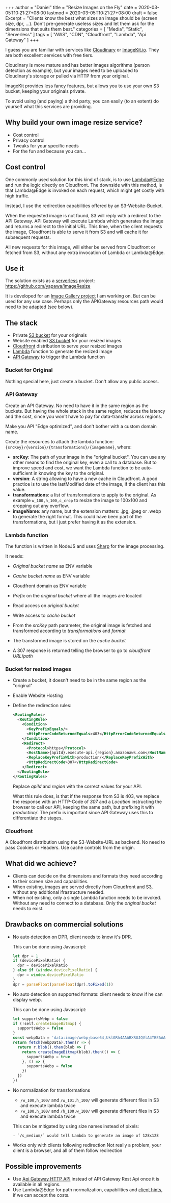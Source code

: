+++
author = "Daniel"
title = "Resize Images on the Fly"
date = 2020-03-05T10:21:27+08:00
lastmod = 2020-03-05T10:21:27+08:00
draft = false
Excerpt = "Clients know the best what sizes an image should be (screen size, dpr, ...). Don't pre-generate useless sizes and let them ask for the dimensions that suits them best."
categories = [
  "Media",
  "Static",
  "Serverless"
]
tags = [
  "AWS",
  "CDN",
  "Cloudfront",
  "Lambda",
  "Api Gateway"
]
+++

I guess you are familiar with services like [Cloudinary](https://cloudinary.com/) or [ImageKit.io](https://imagekit.io/). They are both excellent services with free tiers.

Cloudinary is more mature and has better images algorithms (person detection as example), but your images need to be uploaded to Cloudinary's storage or pulled via HTTP from your original.

ImageKit provides less fancy features, but allows you to use your own S3 bucket, keeping your originals private.

To avoid using (and paying) a third party, you can easily (to an extent) do yourself what this services are providing.

## Why build your own image resize service?
- Cost control
- Privacy control
- Tweaks for your specific needs
- For the fun and because you can...

## Cost control
One commonly used solution for this kind of stack, is to use [Lambda@Edge](https://aws.amazon.com/lambda/edge/) and run the logic directly on Cloudfront. The downside with this method, is that Lambda@Edge is invoked on each request, which might get costly with high traffic.

Instead, I use the redirection capabilities offered by an S3-Website-Bucket.

When the requested image is not found, S3 will reply with a redirect to the API Gateway. API Gateway will execute Lambda which generates the image and returns a redirect to the initial URL. This time, when the client requests the image, Cloudfront is able to serve it from S3 and will cache it for subsequent requests.

All new requests for this image, will either be served from Cloudfront or fetched from S3, without any extra invocation of Lambda or Lambda@Edge.

## Use it
The solution exists as a [serverless](https://serverless.com) project: https://github.com/yapawa/imageResize

It is developed for an [Image Gallery project](https://github.com/yapawa) I am working on. But can be used for any use case. Perhaps only the APIGateway resources path would need to be adapted (see below).

## The stack
- Private [S3 bucket](https://aws.amazon.com/s3/) for your originals
- Website enabled [S3 bucket](https://aws.amazon.com/s3/) for your resized images
- [Cloudfront](https://aws.amazon.com/cloudfront/) distribution to serve your resized images
- [Lambda](https://aws.amazon.com/lambda/) function to generate the resized image
- [API Gateway](https://aws.amazon.com/api-gateway/) to trigger the Lambda function

### Bucket for Original
Nothing special here, just create a bucket. Don't allow any public access.

### API Gateway
Create an API Gateway. No need to have it in the same region as the buckets. But having the whole stack in the same region, reduces the latency and the cost, since you won't have to pay for data-transfer across regions.

Make you API "Edge optimized", and don't bother with a custom domain name.

Create the resources to attach the lambda function: `{srcKey}/{version}/{transformations}/{imageName}`, where:

- **srcKey**: The path of your image in the "original bucket". You can use any other means to find the original key, even a call to a database. But to improve speed and cost, we want the Lambda function to be auto-sufficient in knowing the key to the original.
- **version**: A string allowing to have a new cache in Cloudfront. A good practice is to use the lastModified date of the image, if the client has this value.
- **transformations**: a list of transformations to apply to the original. As example `w_100,h_100,c_crop` to resize the image to 100x100 and cropping out any overflow.
- **imageName**: any name, but the extension matters: .jpg, .jpeg or .webp to generate the right format. This could have been part of the transformations, but i just prefer having it as the extension.

### Lambda function
The function is written in NodeJS and uses [Sharp](https://www.npmjs.com/package/sharp) for the image processing.

It needs:
- _Original bucket name_ as ENV variable
- _Cache bucket name_ as ENV variable
- Cloudfront domain as ENV variable
- _Prefix_ on the _original bucket_ where all the images are located
- Read access on _original bucket_
- Write access to _cache bucket_

- From the _srcKey_ path parameter, the original image is fetched and transformed according to _transformations_ and _format_
- The transformed image is stored on the _cache bucket_
- A 307 response is returned telling the browser to go to _cloudfront URL_/_path_

### Bucket for resized images
- Create a bucket, it doesn't need to be in the same region as the "original"
- Enable Website Hosting
- Define the redirection rules:

    ```xml
    <RoutingRules>
      <RoutingRule>
        <Condition>
          <KeyPrefixEquals/>
          <HttpErrorCodeReturnedEquals>403</HttpErrorCodeReturnedEquals>
        </Condition>
        <Redirect>
          <Protocol>https</Protocol>
          <HostName>{apiId}.execute-api.{region}.amazonaws.com</HostName>
          <ReplaceKeyPrefixWith>production/</ReplaceKeyPrefixWith>
          <HttpRedirectCode>307</HttpRedirectCode>
        </Redirect>
      </RoutingRule>
    </RoutingRules>
    ```
    Replace _apiId_ and _region_ with the correct values for your API.

    What this rule does, is that if the response from S3 is 403, we replace the response with an HTTP-Code of _307_ and a _Location_ instructing the browser to call our API, keeping the same path, but prefixing it with _production/_. The prefix is important since API Gateway uses this to differentiate the stages.

### Cloudfront
A Cloudfront distribution using the S3-Website-URL as backend. No need to pass Cookies or Headers. Use cache controls from the origin.

## What did we achieve?
- Clients can decide on the dimensions and formats they need according to their screen size and capabilities.
- When existing, images are served directly from Cloudfront and S3, without any additional ifrastructure needed.
- When not existing, only a single Lambda function needs to be invoked. Without any need to connect to a database. Only the _original bucket_ needs to exist.

## Drawbacks on commercial solutions
- No auto detection on DPR, client needs to know it's DPR.

    This can be done using Javascript:

    ```javascript
    let dpr = 1
    if (devicePixelRatio) {
      dpr = devicePixelRatio
    } else if (window.devicePixelRatio) {
      dpr = window.devicePixelRatio
    }
    dpr = parseFloat(parseFloat(dpr).toFixed(1))
    ```
- No auto detection on supported formats: client needs to know if he can display webp.

    This can be done using Javascript:

    ```javascript
    let supportsWebp = false
    if (!self.createImageBitmap) {
      supportsWebp = false
    }
    const webpData = 'data:image/webp;base64,UklGRh4AAABXRUJQVlA4TBEAAAAvAAAAAAfQ//73v/+BiOh/AAA='
    return fetch(webpData).then(r => {
      return r.blob().then(blob => {
        return createImageBitmap(blob).then(() => {
          supportsWebp = true
        }, () => {
          supportsWebp = false
        })
      })
    })
    ```
- No normalization for transformations
    - `/w_100,h_100/` and `/w_101,h_100/` will generate different files in S3 and execute lambda twice
    - `/w_100,h_100/` and `/h_100,w_100/` will generate different files in S3 and execute lambda twice

    This can be mitigated by using size names instead of pixels:

      - `/s_medium/` would tell Lambda to generate an image of 128x128
- Works only with clients following redirection
    Not really a problem, your client is a browser, and all of them follow redirection

## Possible improvements
- Use [Api Gateway HTTP API](https://aws.amazon.com/blogs/compute/announcing-http-apis-for-amazon-api-gateway/) instead of API Gateway Rest Api once it is available in all regions.
- Use Lambda@Edge for path normalization, capabilities and [client hints](https://developer.mozilla.org/en-US/docs/Glossary/Client_hints), if we can accept the costs.
